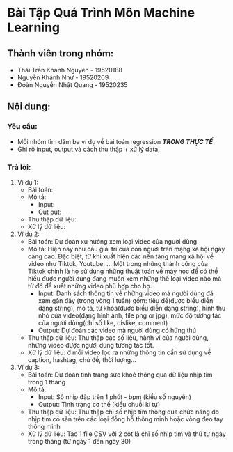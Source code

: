 # Bài Tập Quá Trình Môn Machine Learning
## Thành viên trong nhóm:
- Thái Trần Khánh Nguyên - 19520188
- Nguyễn Khánh Như - 19520209
- Đoàn Nguyễn Nhật Quang - 19520235
## Nội dung:
### Yêu cầu:
* Mỗi nhóm tìm dăm ba ví dụ về bài toán regression *****TRONG THỰC TẾ*****  
* Ghi rõ input, output và cách thu thập + xử lý data,
### Trả lời:

1.  Ví dụ 1: 
	* Bài toán:
	* Mô tả:
		* Input:
		* Out put:
	* Thu thập dữ liệu:
	* Xử lý dữ liệu:
2. Ví dụ 2: 
	* Bài toán: Dự đoán xu hướng xem loại video của người dùng
	* Mô tả: Hiện nay nhu cầu giải trí của con người trên mạng xã hội ngày càng cao. Đặc biệt, từ khi xuất hiện các nển tảng mạng xã hội về video như Tiktok, Youtube, ... Một trong những thành công của Tiktok chính là họ sử dụng những thuật toán về máy học để có thể hiểu được người dùng đang muốn xem những thể loại video nào mà từ đó đề xuất những video phù hợp cho họ.
		* Input: Danh sách thông tin về những video mà người dùng đã xem gần đây (trong vòng 1 tuần) gồm:  tiêu đề(được biểu diễn dạng string), mô tả, từ khóa(được biểu diễn dạng string), hình thu nhỏ của video(dạng hình ảnh, file png or jpg), mức độ tương tác của người dùng(chỉ số like, dislike, comment)
		* Output: Dự đoán các video mà người dùng có hứng thú
	* Thu thập dữ liệu: Thu thập các số liệu, hành vi của người dùng, những video được người dùng tương tác tốt.
	* Xử lý dữ liệu: ở mỗi video lọc ra những thông tin cần sử dụng về caption, hashtag, chủ đề, thời lượng…
3. Ví dụ 3: 
	* Bài toán: Dự đoán tình trạng sức khoẻ thông qua dữ liệu nhịp tim trong 1 tháng
	* Mô tả:
		* Input: Số nhịp đập trên 1 phút - bpm (kiểu số nguyên)
		* Output: Tình trạng cơ thể (kiểu chuỗi kí tự)
	* Thu thập dữ liệu: Thu thập chỉ số nhịp tim thông qua chức năng đo nhịp tim có sẵn trên các loại đồng hồ thông minh hoặc vòng đeo tay thông minh
	* Xử lý dữ liệu: Tạo 1 file CSV với 2 cột là chỉ số nhịp tim và thứ tự ngày trong tháng (từ ngày 1 đến ngày 30)
